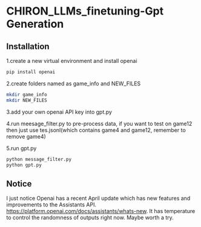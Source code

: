 # CHIRON_LLMs_finetuning-Gpt Generation

## Installation
1.create a new virtual environment and install openai

```bash
pip install openai
```
2.create folders named as game_info and NEW_FILES
```bash
mkdir game_info
mkdir NEW_FILES
```
3.add your own openai API key into gpt.py

4.run meesage_filter.py to pre-process data, if you want to test on game12 then just use tes.jsonl(which contains game4 and game12, remember to remove game4)

5.run gpt.py
```bash
python message_filter.py
python gpt.py
```

## Notice
I just notice Openai has a recent April update which has new features and improvements to the Assistants API. https://platform.openai.com/docs/assistants/whats-new. It has temperature to control the randomness of outputs right now. Maybe worth a try. 
